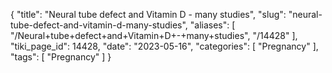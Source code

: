 {
    "title": "Neural tube defect and Vitamin D - many studies",
    "slug": "neural-tube-defect-and-vitamin-d-many-studies",
    "aliases": [
        "/Neural+tube+defect+and+Vitamin+D+-+many+studies",
        "/14428"
    ],
    "tiki_page_id": 14428,
    "date": "2023-05-16",
    "categories": [
        "Pregnancy"
    ],
    "tags": [
        "Pregnancy"
    ]
}